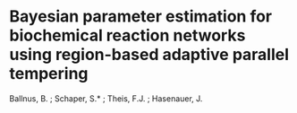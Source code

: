 # Bayesian parameter estimation for biochemical reaction networks using region-based adaptive parallel tempering

Ballnus, B. ; Schaper, S.* ; Theis, F.J. ; Hasenauer, J.
